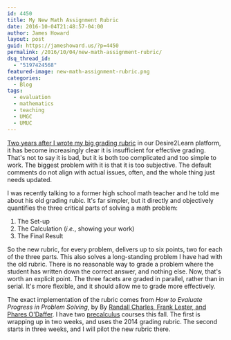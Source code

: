 ```yaml
---
id: 4450
title: My New Math Assignment Rubric
date: 2016-10-04T21:48:57-04:00
author: James Howard
layout: post
guid: https://jameshoward.us/?p=4450
permalink: /2016/10/04/new-math-assignment-rubric/
dsq_thread_id:
  - "5197424568"
featured-image: new-math-assignment-rubric.png
categories:
  - Blog
tags:
  - evaluation
  - mathematics
  - teaching
  - UMGC
  - UMUC
---
```

[Two years after I wrote my big grading
rubric](/2014/06/12/my-first-math-assignment-rubric/) in our
Desire2Learn platform, it has become increasingly clear it is
insufficient for effective grading.  That's not to say it is bad,
but it is both too complicated and too simple to work.  The biggest
problem with it is that it is too subjective.  The default comments
do not align with actual issues, often, and the whole thing just
needs updated.

I was recently talking to a former high school math teacher and he
told me about his old grading rubic.  It's far simpler, but it
directly and objectively quantifies the three critical parts of
solving a math problem:

1. The Set-up
2. The Calculation (_i.e._, showing your work)
3. The Final Result

So the new rubric, for every problem, delivers up to six points,
two for each of the three parts.  This also solves a long-standing
problem I have had with the old rubric.  There is no reasonable way
to grade a problem where the student has written down the correct
answer, and nothing else.  Now, that's worth an explicit point.
The three facets are graded in parallel, rather than in serial.
It's more flexible, and it should allow me to grade more effectively.

The exact implementation of the rubric comes from _How to Evaluate
Progress in Problem Solving_, by By [Randall Charles, Frank Lester,
and Phares O'Daffer](https://www.nctm.org/store/Products/How-to-Evaluate-Progress-in-Problem-Solving/).
I have two [precalculus](/teaching) courses this fall.
The first is wrapping up in two weeks, and uses the 2014 grading
rubric.  The second starts in three weeks, and I will pilot the new
rubric there.
